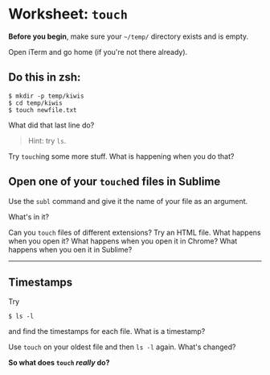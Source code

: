 # Worksheet: `touch`

**Before you begin**, make sure your `~/temp/` directory exists and is empty.

Open iTerm and go home (if you're not there already).

## Do this in zsh:

    $ mkdir -p temp/kiwis
    $ cd temp/kiwis
    $ touch newfile.txt

What did that last line do?

> Hint: try `ls`.

<!-- Replace this comment with your answer -->

Try `touch`ing some more stuff. What is happening when you do that?

<!-- Replace this comment with your answer -->

## Open one of your `touch`ed files in Sublime

Use the `subl` command and give it the name of your file as an argument.

What's in it?

<!-- Replace this comment with your answer -->

Can you `touch` files of different extensions? Try an HTML file. What happens
when you open it? What happens when you open it in Chrome? What happens when you
oen it in Sublime?

<!-- Replace this comment with your answer -->

-----

## Timestamps

Try

    $ ls -l

and find the timestamps for each file. What is a timestamp?

<!-- Replace this comment with your answer -->

Use `touch` on your oldest file and then `ls -l` again. What's changed?

<!-- Replace this comment with your answer -->

**So what does `touch` *really* do?**

<!-- Replace this comment with your answer -->
